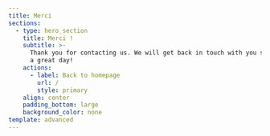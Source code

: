 ```yaml
---
title: Merci
sections:
  - type: hero_section
    title: Merci !
    subtitle: >-
      Thank you for contacting us. We will get back in touch with you soon. Have
      a great day!
    actions:
      - label: Back to homepage
        url: /
        style: primary
    align: center
    padding_bottom: large
    background_color: none
template: advanced
---
```

